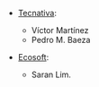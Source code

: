 - [Tecnativa](https://www.tecnativa.com):
  - Víctor Martínez
  - Pedro M. Baeza

- [Ecosoft](https://ecosoft.co.th):
  - Saran Lim.